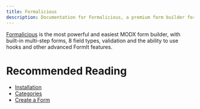 ```yaml
---
title: Formalicious
description: Documentation for Formalicious, a premium form builder for MODX by Sterc. 
---
```


[Formalicious](https://www.modmore.com/formalicious/) is the most powerful and easiest MODX form builder, with built-in multi-step forms, 8 field types, validation and the ability to use hooks and other advanced FormIt features.

# Recommended Reading

- [Installation](Installation)
- [Categories](Categories)
- [Create a Form](Create_a_Form)

